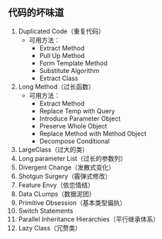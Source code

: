 ## 代码的坏味道

1. Duplicated Code（重复代码）
   - 可用方法：
     - Extract Method
     - Pull Up Method
     - Form Template Method
     - Substitute Algorithm
     - Extract Class
2. Long Method（过长函数）
   - 可用方法：
     - Extract Method
     - Replace Temp with Query
     - Introduce Parameter Object 
     - Preserve Whole Object
     - Replace Method with Method Object
     - Decompose Conditional
3. LargeClass（过大的类）
4. Long parameter List（过长的参数列）
5. Divergent Change（发散式变化）
6. Shotgun Surgery（霰弹式修改）
7. Feature Envy（依恋情结）
8. Data CLumps（数据泥团）
9. Primitive Obsession（基本类型偏执）
10. Switch Statements
11. Parallel Inheritance Hierarchies（平行继承体系）
12. Lazy Class（冗赘类）